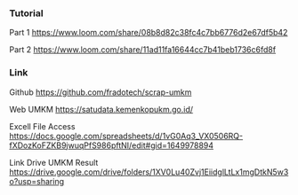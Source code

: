 ### Tutorial
Part 1
https://www.loom.com/share/08b8d82c38fc4c7bb6776d2e67df5b42

Part 2
https://www.loom.com/share/11ad11fa16644cc7b41beb1736c6fd8f


### Link

Github
https://github.com/fradotech/scrap-umkm

Web UMKM
https://satudata.kemenkopukm.go.id/

Excell File Access
https://docs.google.com/spreadsheets/d/1vG0Aq3_VX0506RQ-fXDozKoFZKB9jwuqPfS986pftNI/edit#gid=1649978894

Link Drive UMKM Result 
https://drive.google.com/drive/folders/1XV0Lu40Zvj1EiidglLtLx1mgDtkN5w3o?usp=sharing
